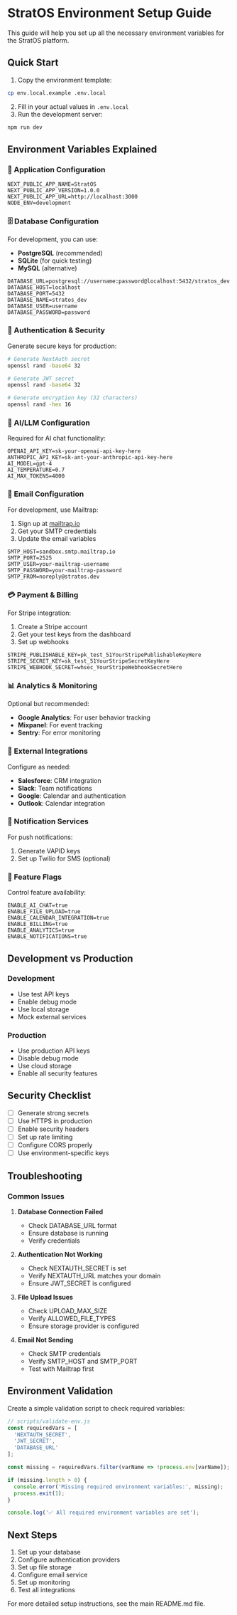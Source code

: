 # StratOS Environment Setup Guide

This guide will help you set up all the necessary environment variables for the StratOS platform.

## Quick Start

1. Copy the environment template:
```bash
cp env.local.example .env.local
```

2. Fill in your actual values in `.env.local`
3. Run the development server:
```bash
npm run dev
```

## Environment Variables Explained

### 🔧 Application Configuration
```env
NEXT_PUBLIC_APP_NAME=StratOS
NEXT_PUBLIC_APP_VERSION=1.0.0
NEXT_PUBLIC_APP_URL=http://localhost:3000
NODE_ENV=development
```

### 🗄️ Database Configuration
For development, you can use:
- **PostgreSQL** (recommended)
- **SQLite** (for quick testing)
- **MySQL** (alternative)

```env
DATABASE_URL=postgresql://username:password@localhost:5432/stratos_dev
DATABASE_HOST=localhost
DATABASE_PORT=5432
DATABASE_NAME=stratos_dev
DATABASE_USER=username
DATABASE_PASSWORD=password
```

### 🔐 Authentication & Security
Generate secure keys for production:
```bash
# Generate NextAuth secret
openssl rand -base64 32

# Generate JWT secret
openssl rand -base64 32

# Generate encryption key (32 characters)
openssl rand -hex 16
```

### 🤖 AI/LLM Configuration
Required for AI chat functionality:
```env
OPENAI_API_KEY=sk-your-openai-api-key-here
ANTHROPIC_API_KEY=sk-ant-your-anthropic-api-key-here
AI_MODEL=gpt-4
AI_TEMPERATURE=0.7
AI_MAX_TOKENS=4000
```

### 📧 Email Configuration
For development, use Mailtrap:
1. Sign up at [mailtrap.io](https://mailtrap.io)
2. Get your SMTP credentials
3. Update the email variables

```env
SMTP_HOST=sandbox.smtp.mailtrap.io
SMTP_PORT=2525
SMTP_USER=your-mailtrap-username
SMTP_PASSWORD=your-mailtrap-password
SMTP_FROM=noreply@stratos.dev
```

### 💳 Payment & Billing
For Stripe integration:
1. Create a Stripe account
2. Get your test keys from the dashboard
3. Set up webhooks

```env
STRIPE_PUBLISHABLE_KEY=pk_test_51YourStripePublishableKeyHere
STRIPE_SECRET_KEY=sk_test_51YourStripeSecretKeyHere
STRIPE_WEBHOOK_SECRET=whsec_YourStripeWebhookSecretHere
```

### 📊 Analytics & Monitoring
Optional but recommended:
- **Google Analytics**: For user behavior tracking
- **Mixpanel**: For event tracking
- **Sentry**: For error monitoring

### 🔗 External Integrations
Configure as needed:
- **Salesforce**: CRM integration
- **Slack**: Team notifications
- **Google**: Calendar and authentication
- **Outlook**: Calendar integration

### 📱 Notification Services
For push notifications:
1. Generate VAPID keys
2. Set up Twilio for SMS (optional)

### 🚀 Feature Flags
Control feature availability:
```env
ENABLE_AI_CHAT=true
ENABLE_FILE_UPLOAD=true
ENABLE_CALENDAR_INTEGRATION=true
ENABLE_BILLING=true
ENABLE_ANALYTICS=true
ENABLE_NOTIFICATIONS=true
```

## Development vs Production

### Development
- Use test API keys
- Enable debug mode
- Use local storage
- Mock external services

### Production
- Use production API keys
- Disable debug mode
- Use cloud storage
- Enable all security features

## Security Checklist

- [ ] Generate strong secrets
- [ ] Use HTTPS in production
- [ ] Enable security headers
- [ ] Set up rate limiting
- [ ] Configure CORS properly
- [ ] Use environment-specific keys

## Troubleshooting

### Common Issues

1. **Database Connection Failed**
   - Check DATABASE_URL format
   - Ensure database is running
   - Verify credentials

2. **Authentication Not Working**
   - Check NEXTAUTH_SECRET is set
   - Verify NEXTAUTH_URL matches your domain
   - Ensure JWT_SECRET is configured

3. **File Upload Issues**
   - Check UPLOAD_MAX_SIZE
   - Verify ALLOWED_FILE_TYPES
   - Ensure storage provider is configured

4. **Email Not Sending**
   - Check SMTP credentials
   - Verify SMTP_HOST and SMTP_PORT
   - Test with Mailtrap first

## Environment Validation

Create a simple validation script to check required variables:

```javascript
// scripts/validate-env.js
const requiredVars = [
  'NEXTAUTH_SECRET',
  'JWT_SECRET',
  'DATABASE_URL'
];

const missing = requiredVars.filter(varName => !process.env[varName]);

if (missing.length > 0) {
  console.error('Missing required environment variables:', missing);
  process.exit(1);
}

console.log('✅ All required environment variables are set');
```

## Next Steps

1. Set up your database
2. Configure authentication providers
3. Set up file storage
4. Configure email service
5. Set up monitoring
6. Test all integrations

For more detailed setup instructions, see the main README.md file.
